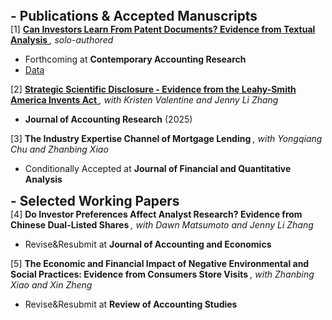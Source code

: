 <h4 style="margin: 0; font-size: 1.3rem; font-weight: bold;"> - Publications & Accepted Manuscripts</h4>
<div class="title">
  [1]
  <strong>
    <a href="https://papers.ssrn.com/sol3/papers.cfm?abstract_id=5108138">
    Can Investors Learn From Patent Documents? Evidence from Textual Analysis
    </a>
    </strong>
  <em>, solo-authored</em>
</div>
<ul>
  <li>Forthcoming at <strong>Contemporary Accounting Research</strong></li>
  <li><a href="https://github.com/yuxiang-zheng/Zheng2025_CAR">
      Data
    </a></li>
</ul>

<div class="title">
  [2]
  <strong>
    <a href="http://doi.org/10.1111/1475-679X.12605">
      Strategic Scientific Disclosure - Evidence from the Leahy-Smith America Invents Act
    </a>
  </strong>
  <em>, with Kristen Valentine and Jenny Li Zhang</em>
</div>
<ul>
  <li><strong>Journal of Accounting Research</strong> (2025)</li>
</ul>

<div class="title">
  [3]
  <strong>
      The Industry Expertise Channel of Mortgage Lending
  </strong>
  <em>, with Yongqiang Chu and Zhanbing Xiao</em>
</div>
<ul>
  <li>Conditionally Accepted at <strong>Journal of Financial and Quantitative Analysis</strong></li>
</ul>


<h4 style="margin: 0; font-size: 1.3rem; font-weight: bold;"> - Selected Working Papers</h4>
<div class="title">
  [4]
  <strong>
      Do Investor Preferences Affect Analyst Research? Evidence from Chinese Dual-Listed Shares
  </strong>
  <em>, with Dawn Matsumoto and Jenny Li Zhang</em>
</div>
<ul>
  <li>Revise&Resubmit at <strong>Journal of Accounting and Economics</strong></li>
</ul>

<div class="title">
  [5]
  <strong>
      The Economic and Financial Impact of Negative Environmental and Social Practices: Evidence from
Consumers Store Visits
  </strong>
  <em>, with Zhanbing Xiao and Xin Zheng</em>
</div>
<ul>
  <li>Revise&Resubmit at <strong>Review of Accounting Studies</strong></li>
</ul>

